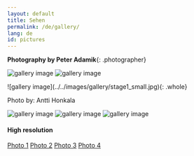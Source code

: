 ```yaml
---
layout: default
title: Sehen
permalink: /de/gallery/
lang: de
id: pictures
---
```


__Photography by Peter Adamik__{: .photographer}


<div class="row gal" markdown="1">

![gallery image](../../images/gallery/edit_Adamik_200417_122944_ADS_0700.jpg)
![gallery image](../../images/gallery/color2_small.jpg)

<div class="captionbox"  markdown="1">
![gallery image](../../images/gallery/stage1_small.jpg){: .whole}

<p class="caption">Photo by: Antti Honkala</p>

</div>


![gallery image](../../images/gallery/bw1_small.jpg)
![gallery image](../../images/gallery/bw2_small.jpg)
![gallery image](../../images/gallery/color3_small.jpg)

<!-- add more pictures under this line. To make the picture full width add "{: .whole}" to the end of the line, like above -->



</div>
<div class="row hi-res" markdown="1">

#### High resolution

[Photo 1](../../images/gallery/color1.jpg)
[Photo 2](../../images/gallery/color2.jpg)
[Photo 3](../../images/gallery/bw1.jpg)
[Photo 4](../../images/gallery/bw2.jpg)


</div>


